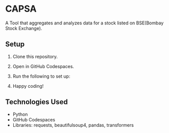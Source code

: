 # CAPSA
A Tool that aggregates and analyzes data for a stock listed on BSE(Bombay Stock Exchange). 

## Setup
1. Clone this repository.
2. Open in GitHub Codespaces.
3. Run the following to set up:

4. Happy coding!

## Technologies Used
- Python
- GitHub Codespaces
- Libraries: requests, beautifulsoup4, pandas, transformers
